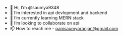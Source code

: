 - 👋 Hi, I’m @saumya9348
- 👀 I’m interested in api devlopment and backend
- 🌱 I’m currently learning MERN stack
- 💞️ I’m looking to collaborate on api
- 📫 How to reach me - panisaumyaranjan@gmail.com

<!---
saumya9348/saumya9348 is a ✨ special ✨ repository because its `README.md` (this file) appears on your GitHub profile.
You can click the Preview link to take a look at your changes.
--->
